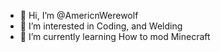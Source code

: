 - 👋 Hi, I’m @AmericnWerewolf
- 👀 I’m interested in Coding, and Welding
- 🌱 I’m currently learning How to mod Minecraft
<!---
AmericnWerewolf/AmericnWerewolf is a ✨ special ✨ repository because its `README.md` (this file) appears on your GitHub profile.
You can click the Preview link to take a look at your changes.
--->
